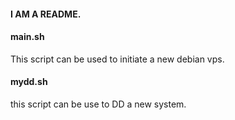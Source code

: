 #### I AM A README.  
#### main.sh
This script can be used to initiate a new debian vps.

#### mydd.sh
this script can be use to DD a new system.
